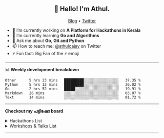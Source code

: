<h2 align="center">👋 Hello! I'm Athul.</h2>
<p align="center">
  <a href="https://blog.athulcyriac.co">Blog</a> •
  <a href="https://twitter.com/athulcajay">Twitter</a>
</p>


- 🔭 I’m currently working on **A Platform for Hackathons in Kerala**
- 🌱 I’m currently learning **Go and Algorithms**
- 💬 Ask me about **Go, Git and Python**
- 📫 How to reach me: [@athulcajay](https://twitter.com/athulcajay) on Twitter
- ⚡ Fun fact: Big Fan of the :zap: emoji

-------

📊 **Weekly development breakdown**
<!--START_SECTION:waka-->
```text
Other      5 hrs 23 mins   █████████░░░░░░░░░░░░░░░░   37.35 % 
Python     5 hrs 12 mins   █████████░░░░░░░░░░░░░░░░   36.02 % 
Go         2 hrs 52 mins   █████░░░░░░░░░░░░░░░░░░░░   19.91 % 
Markdown   26 mins         ░░░░░░░░░░░░░░░░░░░░░░░░░   03.07 % 
Text       14 mins         ░░░░░░░░░░░░░░░░░░░░░░░░░   01.72 %
```
<!--END_SECTION:waka-->
-------

**Checkout my പട്ടിഷോ board**
<!--START_SECTION:table-->
<details>
<summary>Hackathons List</summary>


| Hackathon | Place | Role | Remark |
| :---: | :---: | :---: | :---: |
| EthIndia 19 | Bangalore | Hacker | First Hackathon | 
| Dev-a-thon | MACE Kothamangalam | Mentor, Campus Expert 🚩 | Introduced Students to GitHub Student Developer Pack | 
| .hack(); | KSUM Kochi | Mentor, Campus Expert 🚩 | Introduced Students to GitHub Student Developer Pack | 
| GitHub Actions Hackathon | Online | Hacker | Built [TeleWire](https://github.com/athul/telewire). Got Swags | 
| OpenHack | KSUM Kochi | Volunteer, Mentor, Campus Expert 🚩 | Brainstorming 🌩 | 
| Twilio-Dev Hackathon | Online | Hacker | Built a SMS Notifier with GitHub Action. Got Dev shop credits | 
| Make-a-thon 2.0 | CUSAT, Kochi | Hacker | Team Effort⚡️ | 
| HackCamp | KSUM Kochi | Hacker | Won 2nd Prize, built [P2Wiki](https://github.com/subins2000/p2wiki) with [Subin](https://github.com/subins2000) and [Pranav](https://github.com/pranavmodx) | 
| Rookie Hacks - MLH | Online | Hacker | Built [Whats Our Weather](https://www.whatsourweather.live/) with [Subin](https://github.com/subins2000) and [Kiran](https://github.com/thetronjohnson) and won a category prize | 
| MeenHacks | CE Kidangoor | Lead Organizer | ❤️ | 
| Hack from Home - MLH | Online | Hacker | Built [vett.space](https://vett.space) with [Subin](https://github.com/subins2000) |

</details>
<details>
<summary>Workshops & Talks List</summary>


| Place | Topic | Month |
| :---: | :---: | :---: |
| Jain University, Kochi | Intro to GitHub | Online| 
| Model Engg. College, Kochi | AMA with CE | Online| 
| TinkerHub Learn from Home | Go Basics | Online| 
| KMEA Engg. College, Kochi | Intro to Git and GitHub | In Person| 
| SOE - CUSAT, Kochi | Intro to GitHub Pages | Online| 
| Malabar institute of Technology, Kannur | Intro to GitHub | Online| 
| People In Tech - TinkerHub | AMA with CE | Online| 
| HackCamp, Kochi | Introduction to GitHub | In Person|

![](https://komarev.com/ghpvc/?username=athul&color=green&style=flat-square&label=visits)

</details>

--------

<!--END_SECTION:table-->
